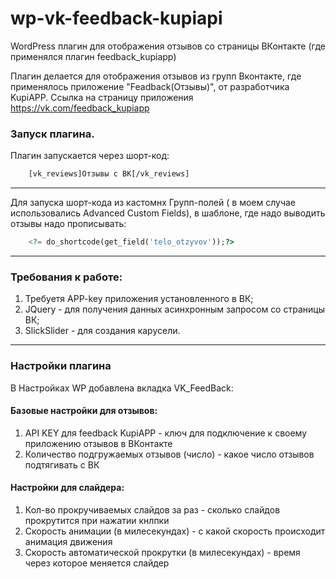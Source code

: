 # wp-vk-feedback-kupiapi
WordPress плагин для отображения отзывов со страницы ВКонтакте (где применялся плагин feedback_kupiapp)

Плагин делается для отображения отзывов из групп Вконтакте, где применялось приложение "Feadback(Отзывы)", от разработчика KupiAPP.
Ссылка на страницу приложения <https://vk.com/feedback_kupiapp>

### Запуск плагина. 
Плагин запускается через шорт-код: 
```html 
    [vk_reviews]Отзывы с ВК[/vk_reviews] 
```
---
Для запуска шорт-кода из кастомнх Групп-полей ( в моем случае использовались Advanced Custom Fields), в шаблоне, где надо выводить отзывы надо прописывать: 
```php
    <?= do_shortcode(get_field('telo_otzyvov'));?>
```
---
### Требования к работе:
1. Требуетя APP-key приложения установленного в ВК; 
2. JQuery - для получения данных асинхронным запросом со страницы ВК;
3. SlickSlider - для создания карусели.
---

### Настройки плагина
В Настройках  WP добавлена вкладка VK_FeedBack:
#### Базовые настройки для отзывов:
1. API KEY для feedback KupiAPP - ключ для подключение к своему приложению отзывов в ВКонтакте
2. Количество подгружаемых отзывов (число) - какое число отзывов подтягивать с ВК

#### Настройки для слайдера:
1. Кол-во прокручиваемых слайдов за раз - сколько слайдов прокрутится при нажатии кнлпки
2. Скорость анимации (в милесекундах) - с какой скорость происходит анимация движения
3. Скорость автоматической прокрутки (в милесекундах) - время через которое меняется слайдер